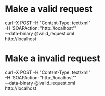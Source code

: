 # Make a valid request
curl -X POST -H "Content-Type: text/xml" \
    -H 'SOAPAction: "http://localhost"' \
    --data-binary @valid_request.xml \
    http://localhost


# Make a invalid request
curl -X POST -H "Content-Type: text/xml" \
    -H 'SOAPAction: "http://localhost"' \
    --data-binary @ivalid_request.xml \
    http://localhost